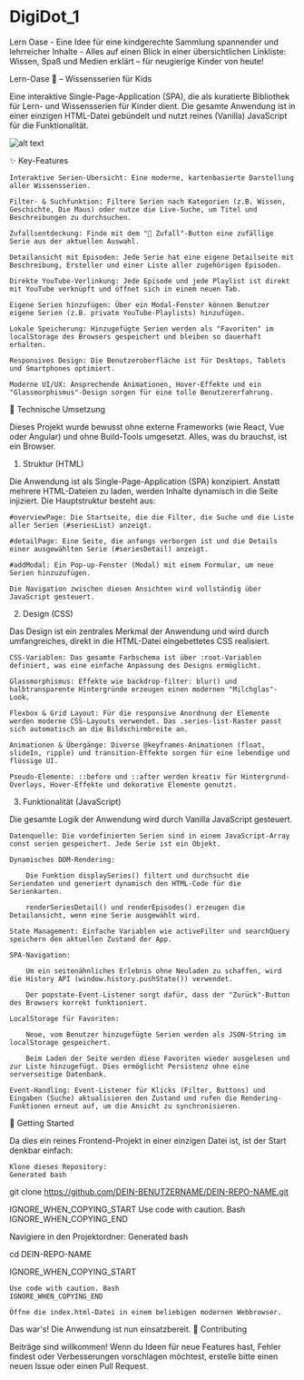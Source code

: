 # DigiDot_1

Lern Oase - Eine Idee für eine kindgerechte Sammlung spannender und lehrreicher Inhalte - Alles auf einen Blick in einer übersichtlichen Linkliste: Wissen, Spaß und Medien erklärt – für neugierige Kinder von heute!

Lern-Oase 🌱 – Wissensserien für Kids

Eine interaktive Single-Page-Application (SPA), die als kuratierte Bibliothek für Lern- und Wissensserien für Kinder dient. Die gesamte Anwendung ist in einer einzigen HTML-Datei gebündelt und nutzt reines (Vanilla) JavaScript für die Funktionalität.
<br>
<!-- FÜGE HIER EINEN SCREENSHOT ODER EIN GIF DEINER ANWENDUNG EIN -->

![alt text](https://user-images.githubusercontent.com/726976/189432457-3de431d1-1375-415f-86f7-b183660505b0.gif)

✨ Key-Features

    Interaktive Serien-Übersicht: Eine moderne, kartenbasierte Darstellung aller Wissensserien.

    Filter- & Suchfunktion: Filtere Serien nach Kategorien (z.B. Wissen, Geschichte, Die Maus) oder nutze die Live-Suche, um Titel und Beschreibungen zu durchsuchen.

    Zufallsentdeckung: Finde mit dem "🎲 Zufall"-Button eine zufällige Serie aus der aktuellen Auswahl.

    Detailansicht mit Episoden: Jede Serie hat eine eigene Detailseite mit Beschreibung, Ersteller und einer Liste aller zugehörigen Episoden.

    Direkte YouTube-Verlinkung: Jede Episode und jede Playlist ist direkt mit YouTube verknüpft und öffnet sich in einem neuen Tab.

    Eigene Serien hinzufügen: Über ein Modal-Fenster können Benutzer eigene Serien (z.B. private YouTube-Playlists) hinzufügen.

    Lokale Speicherung: Hinzugefügte Serien werden als "Favoriten" im localStorage des Browsers gespeichert und bleiben so dauerhaft erhalten.

    Responsives Design: Die Benutzeroberfläche ist für Desktops, Tablets und Smartphones optimiert.

    Moderne UI/UX: Ansprechende Animationen, Hover-Effekte und ein "Glassmorphismus"-Design sorgen für eine tolle Benutzererfahrung.

🚀 Technische Umsetzung

Dieses Projekt wurde bewusst ohne externe Frameworks (wie React, Vue oder Angular) und ohne Build-Tools umgesetzt. Alles, was du brauchst, ist ein Browser.
1. Struktur (HTML)

Die Anwendung ist als Single-Page-Application (SPA) konzipiert. Anstatt mehrere HTML-Dateien zu laden, werden Inhalte dynamisch in die Seite injiziert. Die Hauptstruktur besteht aus:

    #overviewPage: Die Startseite, die die Filter, die Suche und die Liste aller Serien (#seriesList) anzeigt.

    #detailPage: Eine Seite, die anfangs verborgen ist und die Details einer ausgewählten Serie (#seriesDetail) anzeigt.

    #addModal: Ein Pop-up-Fenster (Modal) mit einem Formular, um neue Serien hinzuzufügen.

    Die Navigation zwischen diesen Ansichten wird vollständig über JavaScript gesteuert.

2. Design (CSS)

Das Design ist ein zentrales Merkmal der Anwendung und wird durch umfangreiches, direkt in die HTML-Datei eingebettetes CSS realisiert.

    CSS-Variablen: Das gesamte Farbschema ist über :root-Variablen definiert, was eine einfache Anpassung des Designs ermöglicht.

    Glassmorphismus: Effekte wie backdrop-filter: blur() und halbtransparente Hintergründe erzeugen einen modernen "Milchglas"-Look.

    Flexbox & Grid Layout: Für die responsive Anordnung der Elemente werden moderne CSS-Layouts verwendet. Das .series-list-Raster passt sich automatisch an die Bildschirmbreite an.

    Animationen & Übergänge: Diverse @keyframes-Animationen (float, slideIn, ripple) und transition-Effekte sorgen für eine lebendige und flüssige UI.

    Pseudo-Elemente: ::before und ::after werden kreativ für Hintergrund-Overlays, Hover-Effekte und dekorative Elemente genutzt.

3. Funktionalität (JavaScript)

Die gesamte Logik der Anwendung wird durch Vanilla JavaScript gesteuert.

    Datenquelle: Die vordefinierten Serien sind in einem JavaScript-Array const serien gespeichert. Jede Serie ist ein Objekt.

    Dynamisches DOM-Rendering:

        Die Funktion displaySeries() filtert und durchsucht die Seriendaten und generiert dynamisch den HTML-Code für die Serienkarten.

        renderSeriesDetail() und renderEpisodes() erzeugen die Detailansicht, wenn eine Serie ausgewählt wird.

    State Management: Einfache Variablen wie activeFilter und searchQuery speichern den aktuellen Zustand der App.

    SPA-Navigation:

        Um ein seitenähnliches Erlebnis ohne Neuladen zu schaffen, wird die History API (window.history.pushState()) verwendet.

        Der popstate-Event-Listener sorgt dafür, dass der "Zurück"-Button des Browsers korrekt funktioniert.

    LocalStorage für Favoriten:

        Neue, vom Benutzer hinzugefügte Serien werden als JSON-String im localStorage gespeichert.

        Beim Laden der Seite werden diese Favoriten wieder ausgelesen und zur Liste hinzugefügt. Dies ermöglicht Persistenz ohne eine serverseitige Datenbank.

    Event-Handling: Event-Listener für Klicks (Filter, Buttons) und Eingaben (Suche) aktualisieren den Zustand und rufen die Rendering-Funktionen erneut auf, um die Ansicht zu synchronisieren.

🏁 Getting Started

Da dies ein reines Frontend-Projekt in einer einzigen Datei ist, ist der Start denkbar einfach:

    Klone dieses Repository:
    Generated bash

      
git clone https://github.com/DEIN-BENUTZERNAME/DEIN-REPO-NAME.git

    

IGNORE_WHEN_COPYING_START
Use code with caution. Bash
IGNORE_WHEN_COPYING_END

Navigiere in den Projektordner:
Generated bash

      
cd DEIN-REPO-NAME

    

IGNORE_WHEN_COPYING_START

    Use code with caution. Bash
    IGNORE_WHEN_COPYING_END

    Öffne die index.html-Datei in einem beliebigen modernen Webbrowser.

Das war's! Die Anwendung ist nun einsatzbereit.
🤝 Contributing

Beiträge sind willkommen! Wenn du Ideen für neue Features hast, Fehler findest oder Verbesserungen vorschlagen möchtest, erstelle bitte einen neuen Issue oder einen Pull Request.
